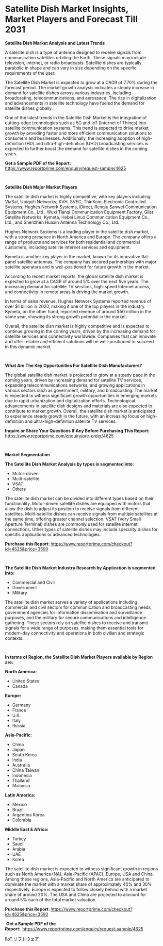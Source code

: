 <p><h1>Satellite Dish Market Insights, Market Players and Forecast Till 2031</h1></p><p><strong>Satellite Dish Market Analysis and Latest Trends</strong></p>
<p><p>A satellite dish is a type of antenna designed to receive signals from communication satellites orbiting the Earth. These signals may include television, internet, or radio broadcasts. Satellite dishes are typically parabolic in shape and can vary in size depending on the specific requirements of the user.</p><p>The Satellite Dish Market is expected to grow at a CAGR of 7.70% during the forecast period. The market growth analysis indicates a steady increase in demand for satellite dishes across various industries, including broadcasting, telecommunications, and aerospace. The rise in digitalization and advancements in satellite technology have fueled the demand for satellite dishes globally.</p><p>One of the latest trends in the Satellite Dish Market is the integration of cutting-edge technologies such as 5G and IoT (Internet of Things) into satellite communication systems. This trend is expected to drive market growth by providing faster and more efficient communication solutions to consumers and businesses. Additionally, the increasing adoption of high-definition (HD) and ultra-high-definition (UHD) broadcasting services is expected to further boost the demand for satellite dishes in the coming years.</p></p>
<p><strong>Get a Sample PDF of the Report:&nbsp;</strong> <a href="https://www.reportprime.com/enquiry/request-sample/4625">https://www.reportprime.com/enquiry/request-sample/4625</a></p>
<p>&nbsp;</p>
<p><strong>Satellite Dish Major Market Players</strong></p>
<p><p>The satellite dish market is highly competitive, with key players including ViaSat, Ubiquiti Networks, KVH, SVEC, ThinKom, Electronic Controlled Systems, Hughes Network Systems, iDirect, Renqiu Sanwei Communication Equipment Co., Ltd., Wuxi Tianqi Communication Equipment Factory, Gilat Satellite Networks, Kymeta, Hebei Linuo Communication Equipment Co., Ltd., and Shenzhen Huaxin Antenna Technology Co., Ltd.</p><p>Hughes Network Systems is a leading player in the satellite dish market, with a strong presence in North America and Europe. The company offers a range of products and services for both residential and commercial customers, including satellite Internet services and equipment.</p><p>Kymeta is another key player in the market, known for its innovative flat-panel satellite antennas. The company has secured partnerships with major satellite operators and is well-positioned for future growth in the market.</p><p>According to recent market reports, the global satellite dish market is expected to grow at a CAGR of around 5% over the next five years. The increasing demand for satellite TV services, high-speed Internet access, and connectivity in remote areas is driving the market growth.</p><p>In terms of sales revenue, Hughes Network Systems reported revenue of over $1 billion in 2020, making it one of the top players in the industry. Kymeta, on the other hand, reported revenue of around $50 million in the same year, showing its strong growth potential in the market.</p><p>Overall, the satellite dish market is highly competitive and is expected to continue growing in the coming years, driven by the increasing demand for satellite services and connectivity worldwide. Companies that can innovate and offer reliable and efficient solutions will be well-positioned to succeed in this dynamic market.</p></p>
<p>&nbsp;</p>
<p><strong>What Are The Key Opportunities For Satellite Dish Manufacturers?</strong></p>
<p><p>The global satellite dish market is projected to grow at a steady pace in the coming years, driven by increasing demand for satellite TV services, expanding telecommunications networks, and growing applications in various sectors such as government, military, and broadcasting. The market is expected to witness significant growth opportunities in emerging markets due to rapid urbanization and digitalization efforts. Technological advancements in satellite dish designs and materials are also expected to contribute to market growth. Overall, the satellite dish market is anticipated to experience steady growth in the future, with an increasing focus on high-definition and ultra-high-definition satellite TV services.</p></p>
<p><strong>Inquire or Share Your Questions If Any Before Purchasing This Report:</strong> <a href="https://www.reportprime.com/enquiry/pre-order/4625">https://www.reportprime.com/enquiry/pre-order/4625</a></p>
<p>&nbsp;</p>
<p><strong>Market Segmentation</strong></p>
<p><strong>The Satellite Dish Market Analysis by types is segmented into:</strong></p>
<p><ul><li>Motor-driven</li><li>Multi-satellite</li><li>VSAT</li><li>Others</li></ul></p>
<p><p>The satellite dish market can be divided into different types based on their functionality. Motor-driven satellite dishes are equipped with motors that allow the dish to adjust its position to receive signals from different satellites. Multi-satellite dishes can receive signals from multiple satellites at the same time, offering greater channel selection. VSAT (Very Small Aperture Terminal) dishes are commonly used for satellite internet connections. Other types of satellite dishes may include specialty dishes for specific applications or advanced technologies.</p></p>
<p><strong>Purchase this Report:&nbsp;</strong><a href="https://www.reportprime.com/checkout?id=4625&price=3590">https://www.reportprime.com/checkout?id=4625&price=3590</a></p>
<p>&nbsp;</p>
<p><strong>The Satellite Dish Market Industry Research by Application is segmented into:</strong></p>
<p><ul><li>Commercial and Civil</li><li>Government</li><li>Military</li></ul></p>
<p><p>The satellite dish market serves a variety of applications including commercial and civil sectors for communication and broadcasting needs, government agencies for information dissemination and surveillance purposes, and the military for secure communications and intelligence gathering. These sectors rely on satellite dishes to receive and transmit signals for a wide range of purposes, making them essential tools for modern-day connectivity and operations in both civilian and strategic contexts.</p></p>
<p>&nbsp;</p>
<p><strong>In terms of Region, the Satellite Dish Market Players available by Region are:</strong></p>
<p>
    <p> <strong> North America: </strong>
        <ul>
            <li>United States</li>
            <li>Canada</li>
        </ul>
        </p> 
    <p> <strong> Europe: </strong>
        <ul>
            <li>Germany</li>
            <li>France</li>
            <li>U.K.</li>
            <li>Italy</li>
            <li>Russia</li>
        </ul>
        </p> 
    <p> <strong> Asia-Pacific: </strong>
        <ul>
            <li>China</li>
            <li>Japan</li>
            <li>South Korea</li>
            <li>India</li>
            <li>Australia</li>
            <li>China Taiwan</li>
            <li>Indonesia</li>
            <li>Thailand</li>
            <li>Malaysia</li>
        </ul>
        </p> 
    <p> <strong> Latin America: </strong>
        <ul>
            <li>Mexico</li>
            <li>Brazil</li>
            <li>Argentina Korea</li>
            <li>Colombia</li>
        </ul>
        </p> 
    <p> <strong> Middle East & Africa: </strong>
        <ul>
            <li>Turkey</li>
            <li>Saudi</li>
            <li>Arabia</li>
            <li>UAE</li>
            <li>Korea</li>
        </ul>
    </p>
    </p>
<p><p>The satellite dish market is expected to witness significant growth in regions such as North America (NA), Asia-Pacific (APAC), Europe, USA and China. Among these regions, Asia-Pacific and North America are anticipated to dominate the market with a market share of approximately 40% and 30% respectively. Europe is expected to follow closely behind with a market share of around 20%. The USA and China are projected to account for around 5% each of the total market valuation.</p></p>
<p><strong>Purchase this Report: </strong><a href="https://www.reportprime.com/checkout?id=4625&price=3590">https://www.reportprime.com/checkout?id=4625&price=3590</a></p>
<p>&nbsp;<strong>Get a Sample PDF of the Report:&nbsp;&nbsp;</strong><a href="https://www.reportprime.com/enquiry/request-sample/4625">https://www.reportprime.com/enquiry/request-sample/4625</a></p>
<p><strong></strong></p>
<p><p><a href="https://github.com/sghwr779811674/Market-Research-Report-List-1/blob/main/886839715299.md">IIoT ソフトウェア</a></p></p>